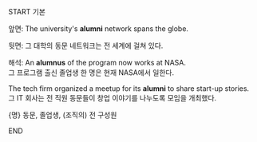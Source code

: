START
기본

앞면:
The university's **alumni** network spans the globe.

뒷면:
그 대학의 동문 네트워크는 전 세계에 걸쳐 있다.

해석:
An **alumnus** of the program now works at NASA.  
그 프로그램 출신 졸업생 한 명은 현재 NASA에서 일한다.

The tech firm organized a meetup for its **alumni** to share start-up stories.  
그 IT 회사는 전 직원 동문들이 창업 이야기를 나누도록 모임을 개최했다.

{명} 동문, 졸업생, (조직의) 전 구성원
<!--ID: 1746523999859-->
END